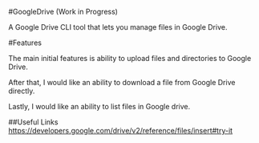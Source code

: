 #GoogleDrive (Work in Progress)


A Google Drive CLI tool that lets you manage files in Google Drive. 

#Features

The main initial features is ability to upload files and directories to Google Drive. 

After that, I would like an ability to download a file from Google Drive directly. 

Lastly, I would like an ability to list files in Google drive. 

##Useful Links
https://developers.google.com/drive/v2/reference/files/insert#try-it
